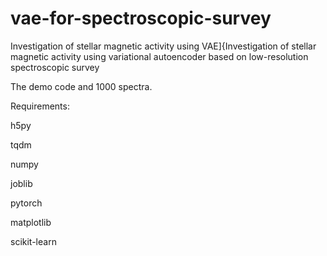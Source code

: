 # vae-for-spectroscopic-survey

Investigation of stellar magnetic activity using VAE]{Investigation of stellar magnetic activity using variational autoencoder based on low-resolution spectroscopic survey

The demo code and 1000 spectra.

Requirements:

h5py

tqdm

numpy

joblib

pytorch

matplotlib

scikit-learn
